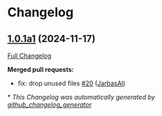 # Changelog

## [1.0.1a1](https://github.com/OpenVoiceOS/skill-ovos-wallpapers/tree/1.0.1a1) (2024-11-17)

[Full Changelog](https://github.com/OpenVoiceOS/skill-ovos-wallpapers/compare/1.0.0...1.0.1a1)

**Merged pull requests:**

- fix: drop unused files [\#20](https://github.com/OpenVoiceOS/skill-ovos-wallpapers/pull/20) ([JarbasAl](https://github.com/JarbasAl))



\* *This Changelog was automatically generated by [github_changelog_generator](https://github.com/github-changelog-generator/github-changelog-generator)*
